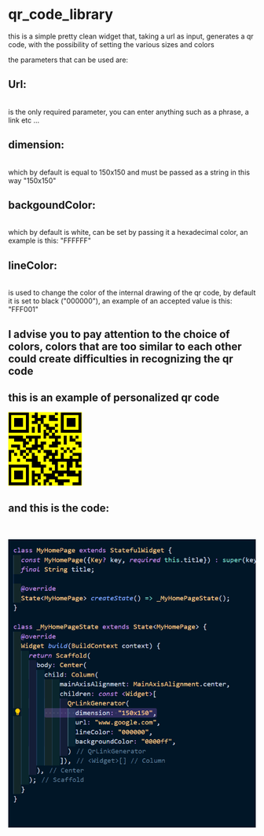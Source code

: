 # qr_code_library

this is a simple pretty clean widget that, taking a url as input, generates a qr code, with the possibility of setting the various sizes and colors

the parameters that can be used are:

## **Url**:
\
is the only required parameter, you can enter anything such as a phrase, a link etc ...

## **dimension**: 
\
which by default is equal to 150x150 and must be passed as a string in this way "150x150"


## **backgoundColor**:
\
which by default is white, can be set by passing it a hexadecimal color, an example is this: "FFFFFF"

## **lineColor**: 
\
is used to change the color of the internal drawing of the qr code, by default it is set to black ("000000"), an example of an accepted value is this: "FFF001"


## I advise you to pay attention to the choice of colors, colors that are too similar to each other could create difficulties in recognizing the qr code


## **this is an example of personalized qr code**


![Qr code](https://github.com/Karak002/flutter-qrLinkGenerator/blob/main/download%20(1).png)


## **and this is the code:** 
\
\
![code](https://github.com/Karak002/flutter-qrLinkGenerator/blob/main/Immagine%202022-02-16%20162743.png)



